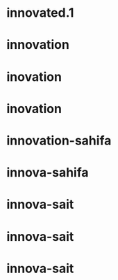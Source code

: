 # innovated.1
# innovation
# inovation
# inovation
# innovation-sahifa
# innova-sahifa
# innova-sait
# innova-sait
# innova-sait
